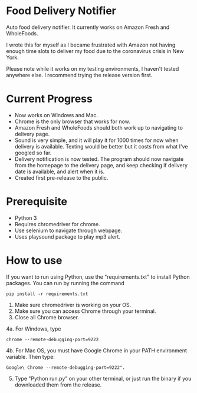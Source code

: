 # Food Delivery Notifier
Auto food delivery notifier. It currently works on Amazon Fresh and WholeFoods.

I wrote this for myself as I became frustrated with Amazon not having enough time slots to deliver my food due to the coronavirus crisis in New York.

Please note while it works on my testing environments, I haven't tested anywhere else.
I recommend trying the release version first.

# Current Progress

- Now works on Windows and Mac.
- Chrome is the only browser that works for now.
- Amazon Fresh and WholeFoods should both work up to navigating to delivery page.
- Sound is very simple, and it will play it for 1000 times for now when delivery is available. Texting would be better but it costs from what I've googled so far.
- Delivery notification is now tested. The program should now navigate from the homepage to the delivery page, and keep checking if delivery date is available, and alert when it is.
- Created first pre-release to the public.

# Prerequisite

- Python 3
- Requires chromedriver for chrome.
- Use selenium to navigate through webpage.
- Uses playsound package to play mp3 alert.

# How to use

If you want to run using Python, use the "requirements.txt" to install Python packages. You can run by running the command

```
pip install -r requirements.txt
```

1. Make sure chromedriver is working on your OS.
2. Make sure you can access Chrome through your terminal.
3. Close all Chrome browser.

4a. For Windows, type 
```
chrome --remote-debugging-port=9222
```
4b. For Mac OS, you must have Google Chrome in your PATH environment variable. Then type:
```
Google\ Chrome --remote-debugging-port=9222".
```
5. Type "Python run.py" on your other terminal, or just run the binary if you downloaded them from the release.
